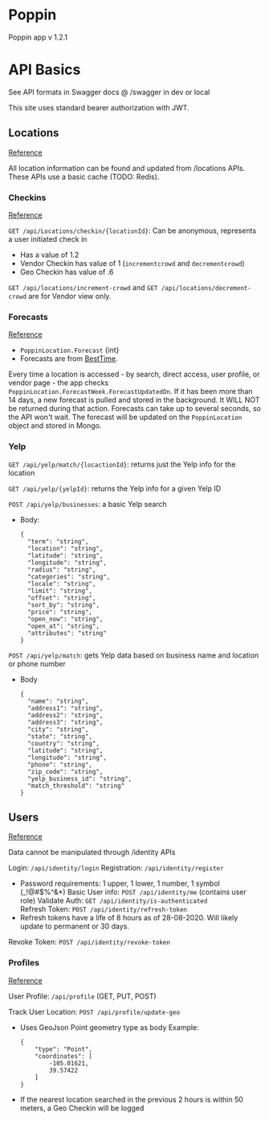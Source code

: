 ﻿# Poppin
Poppin app v 1.2.1


# API Basics
See API formats in Swagger docs @ /swagger in dev or local

This site uses standard bearer authorization with JWT. 

## Locations
[Reference](Docs/Locations.md)

All location information can be found and updated from /locations APIs. These APIs use a basic cache (TODO: Redis). 

### Checkins
[Reference](Docs/Locations.md#checkins)

`​GET /api​/Locations​/checkin​/{locationId}`: Can be anonymous, represents a user initiated check in
+ Has a value of 1.2
+ Vendor Checkin has value of 1 (`incrementcrowd` and `decrementcrowd`)
+ Geo Checkin has value of .6

`GET /api/locations/increment-crowd` and `GET /api/locations/decrement-crowd` are for Vendor view only.

### Forecasts
[Reference](Docs/Locations.md#forecastweek-class)
+ `PoppinLocation.Forecast` {int}
+ Forecasts are from [BestTime](https://besttime.app).

Every time a location is accessed - by search, direct access, user profile, or vendor page - the app checks `PoppinLocation.ForecastWeek.ForecastUpdatedOn`. If it has been more than 14 days, a new forecast is pulled and stored in the background. It WILL NOT be returned during that action. Forecasts can take up to several seconds, so the API won't wait. The forecast will be updated on the `PoppinLocation` object and stored in Mongo. 

### Yelp
`GET /api/yelp/match/{locactionId}`: returns just the Yelp info for the location

`GET /api/yelp/{yelpId}`: returns the Yelp info for a given Yelp ID

`POST /api/yelp/businesses`: a basic Yelp search
+ Body:
    ```
    {
      "term": "string",
      "location": "string",
      "latitude": "string",
      "longitude": "string",
      "radius": "string",
      "categories": "string",
      "locale": "string",
      "limit": "string",
      "offset": "string",
      "sort_by": "string",
      "price": "string",
      "open_now": "string",
      "open_at": "string",
      "attributes": "string"
    }
    ```

`POST /api/yelp/match`: gets Yelp data based on business name and location or phone number
+ Body
    ```
    {
      "name": "string",
      "address1": "string",
      "address2": "string",
      "address3": "string",
      "city": "string",
      "state": "string",
      "country": "string",
      "latitude": "string",
      "longitude": "string",
      "phone": "string",
      "zip_code": "string",
      "yelp_business_id": "string",
      "match_threshold": "string"
    }
    ```

## Users
[Reference](Docs/Identity.md)

Data cannot be manipulated through /identity APIs

Login: `/api/identity/login`
Registration: `/api/identity/register`
+ Password requirements: 1 upper, 1 lower, 1 number, 1 symbol (_!@#$%^&*)
Basic User info: `POST /api/identity/me` (contains user role)
Validate Auth: `GET /api/identity/is-authenticated`  
Refresh Token: `POST /api/identity/refresh-token`
+ Refresh tokens have a life of 8 hours as of 28-08-2020. Will likely update to permanent or 30 days.

Revoke Token: `POST /api/identity/revoke-token`
  
### Profiles
[Reference](Docs/Profiles.md)
  
User Profile: `/api/profile` (GET, PUT, POST)

Track User Location: `POST /api/profile/update-geo`
+ Uses GeoJson Point geometry type as body
    Example: 
    ```
    {
        "type": "Point",
        "coordinates": [
            -105.01621,
            39.57422
        ]
    }
    ```
+ If the nearest location searched in the previous 2 hours is within 50 meters, a Geo Checkin will be logged

